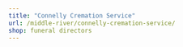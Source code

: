 ```yaml
---
title: "Connelly Cremation Service"
url: /middle-river/connelly-cremation-service/
shop: funeral directors
---
```

